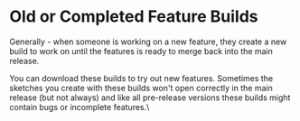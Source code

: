 # Old or Completed Feature Builds

Generally - when someone is working on a new feature, they create a new build to work on until the features is ready to merge back into the main release.

You can download these builds to try out new features. Sometimes the sketches you create with these builds won't open correctly in the main release (but not always) and like all pre-release versions these builds might contain bugs or incomplete features.\
